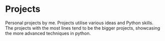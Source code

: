 # Projects
Personal projects by me.
Projects utilise various ideas and Python skills. The projects with the most lines tend to be the bigger projects, showcasing the more advanced techniques in python. 
